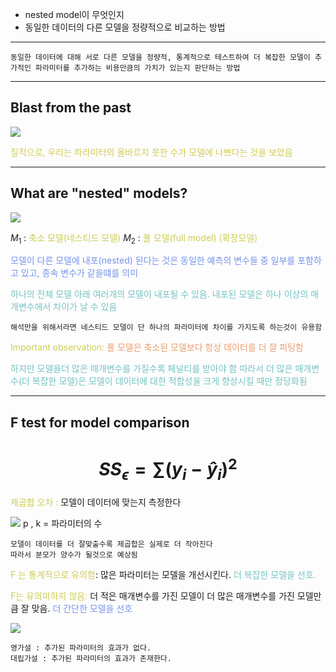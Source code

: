 - nested model이 무엇인지
- 동일한 데이터의 다른 모델을 정량적으로 비교하는 방법
----

	동일한 데이터에 대해 서로 다른 모델을 정량적, 통계적으로 테스트하여 더 복잡한 모델이 추가적인 파라미터를 추가하는 비용만큼의 가치가 있는지 판단하는 방법
	
---
## Blast from the past

![](185.Pasted%20image%2020241006084922.png)

<span style="color:rgb(205, 205, 81)">질적으로, 우리는 파라미터의 올바르지 못한 수가 모델에 나쁘다는 것을 보았음</span> 

---
## What are "nested" models?

![](185.Pasted%20image%2020241006085331.png)

$M_1$ : <span style="color:rgb(205, 205, 81)">축소 모델(네스티드 모델)</span>
$M_2$ :<span style="color:rgb(205, 205, 81)"> 풀 모델(full model) (확장모델)</span>

<span style="color:rgb(118, 147, 234)">모델이 다른 모델에 내포(nested) 된다는 것은 동일한 예측의 변수들 중 일부를 포함하고 있고, 종속 변수가 같을떄를 의미</span>

<span style="color:rgb(116, 195, 194)">하나의 전체 모델 아래 여러개의 모델이 내포될 수 있음. 내포된 모델은 하나 이상의 매개변수에서 차이가 날 수 있음</span> 

	해석만을 위해서라면 네스티드 모델이 단 하나의 파라미터에 차이를 가지도록 하는것이 유용함

<span style="color:rgb(205, 205, 81)">Important observation:</span> <span style="color:rgb(236, 158, 111)">풀 모델은 축소된 모델보다 항상 데이터를 더 잘 피팅함</span>

<span style="color:rgb(116, 195, 194)">하지만 모델을더 많은 매개변수를 가질수록 페널티를 받아야 함</span>
<span style="color:rgb(116, 195, 194)">따라서 더 많은 매개변수(더 복잡한 모델)은 모델이 데이터에 대한 적합성을 크게 향상시킬 때만 정당화됨</span> 

---
## F test for model comparison

# $$ SS_{\epsilon} = \sum(y_i - \hat{y}_i)^2$$
<span style="color:rgb(205, 205, 81)">제곱합 오차 :</span> 모델이 데이터에 맞는지 측정한다

![](185.Pasted%20image%2020241006092440.png)
p , k = 파라미터의 수

	모델이 데이터를 더 잘맞출수록 제곱합은 실제로 더 작아진다
	따라서 분모가 양수가 될것으로 예상됨

<span style="color:rgb(205, 205, 81)">F 는 통계적으로 유의함</span>: 많은 파라미터는 모델을 개선시킨다. 
<span style="color:rgb(116, 195, 194)">더 복잡한 모델을 선호.</span>

<span style="color:rgb(205, 205, 81)">F는 유의미하지 않음:</span> 더 적은 매개변수를 가진 모델이 더 많은 매개변수를 가진 모델만큼 잘 맞음.
<span style="color:rgb(118, 147, 234)">더 간단한 모델을 선호</span> 

![](185.Pasted%20image%2020241006095341.png)

	영가설 : 추가된 파라미터의 효과가 없다.
	대립가설 : 추가된 파라미터의 효과가 존재한다.
